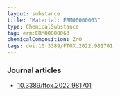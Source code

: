 ```yaml
---
layout: substance
title: "Material: ERM00000063"
type: ChemicalSubstance
tag: erm:ERM00000063
chemicalComposition: ZnO
tags: doi:10.3389/FTOX.2022.981701
---
```


### Journal articles

* [10.3389/ftox.2022.981701](https://doi.org/10.3389/ftox.2022.981701)
